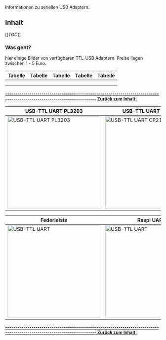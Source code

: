 Informationen zu seriellen USB Adaptern.
## Inhalt
[[_TOC_]]

### Was geht?

hier einige Bilder von verfügbaren TTL-USB Adaptern.
Preise liegen zwischen 1 - 5 Euro.














|  Tabelle | Tabelle |  Tabelle  | Tabelle  |  Tabelle |
|---|---|---|---|---|
|   |   |   |   |   |
|   |   |   |   |   |
|   |   |   |   |   |

**[------------------------------------------------------------------------------------------------------------------------- Zurück zum Inhalt:](#inhalt)**


|  USB-TTL UART PL3203 | USB-TTL UART CP2102 |  USB-A TTL UART CP2102  |
|---|---|---|
| <img src="https://cloud.ffhb.de/index.php/s/fXe9j9JAMFRLQsf/preview" title="USB-TTL UART PL3203"  width="300" />  | <img src="https://cloud.ffhb.de/index.php/s/x2WzaaeWx44s3pW/preview" title="USB-TTL UART CP2102" width="300" />  | <img src="https://cloud.ffhb.de/index.php/s/6JXZqaLjSDiQtgy/preview" title="USB-TTL UART" width="300" />  |

| Federleiste | Raspi UART  |   |
|---|---|---|
| <img src="https://cloud.ffhb.de/index.php/s/E84MMBPGjMdzxd7/preview" title="USB-TTL UART" width="300" />  | <img src="https://cloud.ffhb.de/index.php/s/LJja8Qi9geKRNXT/preview" title="USB-TTL UART" width="300" />  |   |

**[------------------------------------------------------------------------------------------------------------------------- Zurück zum Inhalt:](#inhalt)**

